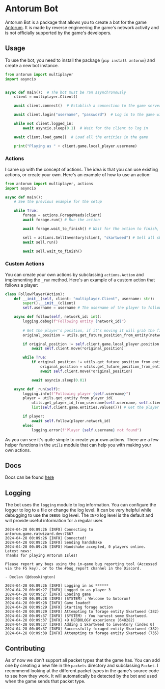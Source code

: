 # Antorum Bot

Antorum Bot is a package that allows you to create a bot for the game [Antorum](https://antorum.ratwizard.dev/).
It is made by reverse engineering the game's network activity and is not officially supported by the game's developers.

## Usage
To use the bot, you need to install the package (`pip install antorum`) and create a new bot instance.

```python
from antorum import multiplayer
import asyncio


async def main():  # The bot must be ran asynchronously
    client = multiplayer.Client()

    await client.connect()  # Establish a connection to the game server

    await client.login("username", "password")  # Log in to the game with your credentials

    while not client.logged_in:
        await asyncio.sleep(0.1)  # Wait for the client to log in

    await client.load_game()  # Load all the entities in the game

    print("Playing as " + client.game.local_player.username)
```

### Actions
I came up with the concept of actions. The idea is that you can use existing actions, or create your own.
Here's an example of how to use an action:

```python
from antorum import multiplayer, actions
import asyncio

async def main():
    # See the previous example for the setup

    while True:
        forage = actions.ForageWeeds(client)
        await forage.run() # Run the action

        await forage.wait_to_finish() # Wait for the action to finish, this will run until the inventory is full

        sell = actions.SellInventory(client, "skartweed") # Sell all skartweed (the item it foraged) in the inventory
        await sell.run()

        await sell.wait_to_finish()
```

### Custom Actions
You can create your own actions by subclassing `actions.Action` and implementing the `_run` method.
Here's an example of a custom action that follows a player:

```python
class FollowPlayer(Action):
    def __init__(self, client: "multiplayer.Client", username: str):
        super().__init__(client)
        self.username = username # The username of the player to follow

    async def follow(self, network_id: int):
        logging.debug(f"Following entity {network_id}")
        
        # Get the player's position, if it's moving it will grab the final destination
        original_position = utils.get_future_position_from_entity(network_id, self.client.game)

        if original_position != self.client.game.local_player.position: # Move to the player if we're not already there
            await self.client.move(*original_position)

        while True:
            if original_position != utils.get_future_position_from_entity(network_id, self.client.game):
                original_position = utils.get_future_position_from_entity(network_id, self.client.game)
                await self.client.move(*original_position)

            await asyncio.sleep(0.01)

    async def _run(self):
        logging.info(f"Following player {self.username}")
        player = utils.get_entity_from_player_id(
            utils.get_player_id_from_username(self.username, self.client.game),
            list(self.client.game.entities.values())) # Get the player entity

        if player:
            await self.follow(player.network_id)
        else:
            logging.error(f"Player {self.username} not found")
```

As you can see it's quite simple to create your own actions. There are a few helper functions in the `utils` module that can help you with making your own actions.

## Docs
Docs can be found [here](https://antorum.readthedocs.io/)

## Logging
The bot uses the `logging` module to log information. You can configure the logger to log to a file or change the log level.
It can be very helpful while debugging to use the `DEBUG` log level. The `INFO` log level is the default and will provide useful information for a regular user.

```commandline
2024-04-28 00:09:26 [INFO] Connecting to antorum.game.ratwizard.dev:7667
2024-04-28 00:09:26 [INFO] Connected!
2024-04-28 00:09:26 [INFO] Sending handshake
2024-04-28 00:09:26 [INFO] Handshake accepted, 0 players online. Latest news:
Thanks for playing Antorum Isles!

Please report any bugs using the in-game bug reporting tool (Accessed via the F5 key), or to the #bug_report channel in the Discord.

- Declan (@dooskington)

2024-04-28 00:09:26 [INFO] Logging in as ******
2024-04-28 00:09:27 [INFO] Logged in as player 3
2024-04-28 00:09:27 [INFO] Loading game
2024-04-28 00:09:28 [INFO] (SYSTEM) : Welcome to Antorum!
2024-04-28 00:09:28 [INFO] Game loaded!
2024-04-28 00:09:29 [INFO] Starting forage action
2024-04-28 00:09:29 [INFO] Attempting to forage entity Skartweed (382)
2024-04-28 00:09:37 [INFO] (SYSTEM) : You harvest some Skartweed.
2024-04-28 00:09:37 [INFO] +9 HERBOLOGY experience (648282)
2024-04-28 00:09:37 [INFO] Adding 1 Skartweed to inventory (index 0)
2024-04-28 00:09:37 [INFO] Successfully foraged entity Skartweed (382)
2024-04-28 00:09:38 [INFO] Attempting to forage entity Skartweed (735)
```

## Contributing
As of now we don't support all packet types that the game has.
You can add one by creating a new file in the `packets` directory and subclassing `Packet`. I recommend looking at the different packet types in the game's source code to see how they work.
It will automatically be detected by the bot and used when the game sends that packet type.
